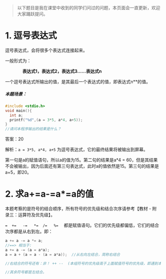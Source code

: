 > 以下题目是我在课堂中收到的同学们问过的问题，本页面会一直更新，欢迎大家踊跃提问。

# 1. 逗号表达式

逗号表达式，会将很多个表达式连接起来。

一般形式为：

　　　　**表达式1，表达式2，表达式3……表达式n**

一个逗号表达式所输出的值，是其最后一个表达式的值，即表达式n**的值。

##### 本题场景：

```c
#include <stdio.h>
void main(){
  int a;
  printf("%d",(a = 3*5, a*4, a+5));
}
//请问本程序输出的结果是什么？
```

答案：20

解析：`a = 3*5, a*4, a+5` 为逗号表达式，它的最终结果将被输出到屏幕。

第一句是a的赋值语句，所以a的值为15。第二句的结果是a*4 = 60，但是其结果不会被输出，因为后面还有第三句表达式，此时a的值依然是15。第三句的结果是a+5，即20。

# 2. 求a+=a-=a*=a的值

本题考察的是符号的结合顺序，所有符号的优先级和结合次序请参考【教材 - 附录三：运算符及优先级】。

`=  +=   -=   *=  /=   %=  `  都是赋值语句。它们的优先级都偏低，它们的结合次序都是从右到左。即：

```c
a += a -= a *= a;
//==> 相当于:
a += a -= (a = a*a);
a = a + (a = a - (a = a*a));  //从右向左结合，简称右结合

//右结合的符号还有：非！ ++ --  (本组符号的优先级高于上面赋值符号的优先级，即遇到本组符号，先执行本组，再执行赋值)

//其余符号都是左结合。
```

